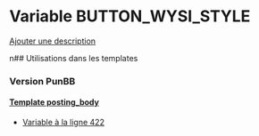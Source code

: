 # Variable BUTTON_WYSI_STYLE
[Ajouter une description](https://fa-tvars.appspot.com/BUTTON_WYSI_STYLE)

n## Utilisations dans les templates

### Version PunBB

#### [Template posting_body](punbb/posting_body.md)
* [Variable à la ligne 422](../punbb/posting_body.tpl#L422)